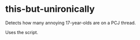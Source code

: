 # this-but-unironically
Detects how many annoying 17-year-olds are on a PCJ thread.

Uses the script.
